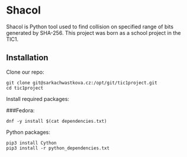 # Shacol

Shacol is Python tool used to find collision on specified range of bits generated by SHA-256.
This project was born as a school project in the TIC1.

## Installation
Clone our repo:

    git clone git@sarkachwastkova.cz:/opt/git/tic1project.git
    cd tic1project

Install required packages:

###Fedora:
    
    dnf -y install $(cat dependencies.txt)
    
Python packages:

    pip3 install Cython
    pip3 install -r python_dependencies.txt